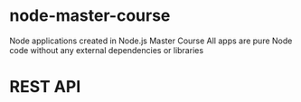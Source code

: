 # node-master-course

Node applications created in Node.js Master Course
All apps are pure Node code without any external dependencies or libraries

# REST API

